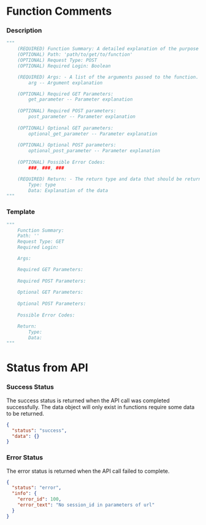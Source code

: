 # Function Comments
### Description
```python
"""
    (REQUIRED) Function Summary: A detailed explanation of the purpose of the function and what role it plays in the project.
    (OPTIONAL) Path: 'path/to/get/to/function'
    (OPTIONAL) Request Type: POST
    (OPTIONAL) Required Login: Boolean

    (REQUIRED) Args: - A list of the arguments passed to the function. Should still exist even if there are no arguments.
        arg -- Argument explanation

    (OPTIONAL) Required GET Parameters:
        get_parameter -- Parameter explanation
        
    (OPTIONAL) Required POST parameters:
        post_parameter -- Parameter explanation
    
    (OPTIONAL) Optional GET parameters:
        optional_get_parameter -- Parameter explanation
    
    (OPTIONAL) Optional POST parameters:
        optional_post_parameter -- Parameter explanation
        
    (OPTIONAL) Possible Error Codes:
        ###, ###, ###

    (REQUIRED) Return: - The return type and data that should be returned
        Type: type
        Data: Explanation of the data
"""
```

### Template
```python
"""
    Function Summary: 
    Path: ''
    Request Type: GET
    Required Login: 

    Args:

    Required GET Parameters:
        
    Required POST Parameters:
    
    Optional GET Parameters:
    
    Optional POST Parameters:
    
    Possible Error Codes:

    Return:
        Type: 
        Data:
"""
```

# Status from API
### Success Status
The success status is returned when the API call was completed successfully. The data object will only exist in functions
require some data to be returned.
```json
{
  "status": "success",
  "data": {}
}
```
### Error Status
The error status is returned when the API call failed to complete.
```json
{
  "status": "error",
  "info": {
    "error_id": 100,
    "error_text": "No session_id in parameters of url"
  }
}
```